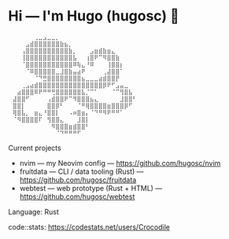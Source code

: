 # Hi — I'm Hugo (hugosc) 👋

```
⠀⠀⠀⠀⠀⠀⢀⣀⣠⣀⣀⡀⠀⠀⠀⠀⠀⠀⠀⠀⠀⠀⠀⠀⠀⠀⠀⠀⠀⠀
⠀⠀⠀⠀⣠⣾⣿⣿⣿⣿⣿⣿⣷⣦⡀⠀⠀⠀⠀⠀⠀⠀⠀⠀⠀⠀⠀⠀⠀⠀
⠀⠀⠀⢠⣿⣿⣿⣿⣿⣿⣿⣿⣿⣿⣷⡀⠀⠀⠀⣠⣶⣾⣷⣶⣄⠀⠀⠀⠀⠀
⠀⠀⠀⢸⣿⣿⣿⣿⣿⣿⣿⣿⣿⣿⣿⣧⠀⠀⢰⣿⠟⠉⠻⣿⣿⣷⠀⠀⠀⠀
⠀⠀⠀⠈⣿⣿⣿⣿⣿⣿⣿⣿⣿⣿⣿⠿⢷⣄⠘⠿⠀⠀⠀⢸⣿⣿⡆⠀⠀⠀
⠀⠀⠀⠀⠈⠿⣿⣿⣿⣿⣿⣀⣸⣿⣷⣤⣴⠟⠀⠀⠀⠀⢀⣼⣿⣿⠁⠀⠀⠀
⠀⠀⠀⠀⠀⠀⠈⠙⣛⣿⣿⣿⣿⣿⣿⣿⣿⣦⣀⣀⣀⣴⣾⣿⣿⡟⠀⠀⠀⠀
⠀⠀⠀⢀⣠⣴⣾⣿⣿⣿⣿⣿⣿⣿⣿⣿⣿⣿⣿⣿⣿⣿⡿⠟⠋⣠⣤⣀⠀⠀
⠀⠀⣴⣿⣿⣿⠿⠟⠛⠛⢛⣿⣿⣿⣿⣿⣿⣧⡈⠉⠁⠀⠀⠀⠈⠉⢻⣿⣧⠀
⠀⣼⣿⣿⠋⠀⠀⠀⠀⢠⣾⣿⣿⠟⠉⠻⣿⣿⣿⣦⣄⠀⠀⠀⠀⠀⣸⣿⣿⠃
⠀⣿⣿⡇⠀⠀⠀⠀⠀⣿⣿⡿⠃⠀⠀⠀⠈⠛⢿⣿⣿⣿⣿⣶⣿⣿⣿⡿⠋⠀
⠀⢿⣿⣧⡀⠀⣶⣄⠘⣿⣿⡇⠀⠀⠠⠶⣿⣶⡄⠈⠙⠛⠻⠟⠛⠛⠁⠀⠀⠀
⠀⠈⠻⣿⣿⣿⣿⠏⠀⢻⣿⣿⣄⠀⠀⠀⣸⣿⡇⠀⠀⠀⠀⠀⠀⠀⠀⠀⠀⠀
⠀⠀⠀⠀⠀⠀⠀⠀⠀⠀⠻⣿⣿⣿⣶⣾⣿⣿⠃⠀⠀⠀⠀⠀⠀⠀⠀⠀⠀⠀
⠀⠀⠀⠀⠀⠀⠀⠀⠀⠀⠀⠈⠙⠛⠛⠛⠋⠀⠀⠀⠀⠀⠀⠀⠀⠀⠀⠀⠀⠀
```

Current projects
- nvim — my Neovim config — https://github.com/hugosc/nvim
- fruitdata — CLI / data tooling (Rust) — https://github.com/hugosc/fruitdata
- webtest — web prototype (Rust + HTML) — https://github.com/hugosc/webtest

Language: Rust

code::stats: https://codestats.net/users/Crocodile
